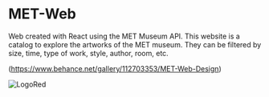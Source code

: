 # MET-Web

Web created with React using the MET Museum API. This website is a catalog to explore the artworks of the MET museum. They can be filtered by size, time, type of work, style, author, room, etc.

(https://www.behance.net/gallery/112703353/MET-Web-Design)

![LogoRed](https://user-images.githubusercontent.com/89971634/132138627-9d96cc7c-1784-40ce-9de5-ee9bc1ab176e.png)
